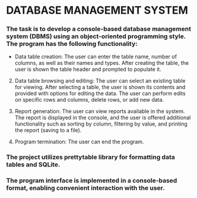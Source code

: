 # DATABASE MANAGEMENT SYSTEM
### The task is to develop a console-based database management system (DBMS) using an object-oriented programming style. The program has the following functionality:

- Data table creation: The user can enter the table name, number of columns, as well as their names and types. After creating the table, the user is shown the table header and prompted to populate it.

2. Data table browsing and editing: The user can select an existing table for viewing. After selecting a table, the user is shown its contents and provided with options for editing the data. The user can perform edits on specific rows and columns, delete rows, or add new data.

3. Report generation: The user can view reports available in the system. The report is displayed in the console, and the user is offered additional functionality such as sorting by column, filtering by value, and printing the report (saving to a file).

4. Program termination: The user can end the program.

### The project utilizes prettytable library for formatting data tables and SQLite.

### The program interface is implemented in a console-based format, enabling convenient interaction with the user.
